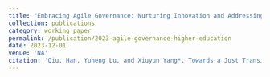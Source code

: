 ```yaml
---
title: "Embracing Agile Governance: Nurturing Innovation and Addressing Challenges of Generative Artificial Intelligence in Higher Education Governance."
collection: publications
category: working paper
permalink: /publication/2023-agile-governance-higher-education
date: 2023-12-01
venue: 'NA'
citation: 'Qiu, Han, Yuheng Lu, and Xiuyun Yang*. Towards a Just Transition Future: A Quantitative Comparative Analysis of 30 Sub-national Governments in China (2010-2020).Qiu, Han, and Wenxuan Yu*. Embracing Agile Governance: Nurturing Innovation and Addressing Challenges of Generative Artificial Intelligence in Higher Education Governance.'
---
```

